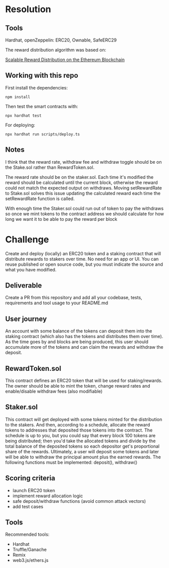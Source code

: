 # Resolution

## Tools

Hardhat, openZeppelin: ERC20, Ownable, SafeERC29

The reward distribution algorithm was based on:

[Scalable Reward Distribution on the Ethereum Blockchain](https://uploads-ssl.webflow.com/5ad71ffeb79acc67c8bcdaba/5ad8d1193a40977462982470_scalable-reward-distribution-paper.pdf)

## Working with this repo

First install the dependencies:

```shell
npm install
```

Then test the smart contracts with:

```shell
npx hardhat test
```

For deploying:

```shell
npx hardhat run scripts/deploy.ts
```

## Notes

I think that the reward rate, withdraw fee and withdraw toggle should be on the Stake.sol rather than RewardToken.sol.

The reward rate should be on the staker.sol. Each time it's modified the reward should be calculated until the current block, otherwise the reward could not match the expected output on withdraws. Moving setRewardRate to Stake.sol solves this issue updating the calculated reward each time the setRewardRate function is called.

With enough time the Staker.sol could run out of token to pay the withdraws so once we mint tokens to the contract address we should calculate for how long we want it to be able to pay the reward per block

# Challenge

Create and deploy (locally) an ERC20 token and a staking contract that will distribute rewards to stakers over time. No need for an app or UI. You can reuse published or open source code, but you must indicate the source and what you have modified.

## Deliverable

Create a PR from this repository and add all your codebase, tests, requirements and tool usage to your README.md

## User journey

An account with some balance of the tokens can deposit them into the staking contract (which also has the tokens and distributes them over time). As the time goes by and blocks are being produced, this user should accumulate more of the tokens and can claim the rewards and withdraw the deposit.

## RewardToken.sol

This contract defines an ERC20 token that will be used for staking/rewards. The owner should be able to mint the token, change reward rates and enable/disable withdraw fees (also modifiable)

## Staker.sol

This contract will get deployed with some tokens minted for the distribution to the stakers. And then, according to a schedule, allocate the reward tokens to addresses that deposited those tokens into the contract. The schedule is up to you, but you could say that every block 100 tokens are being distributed; then you'd take the allocated tokens and divide by the total balance of the deposited tokens so each depositor get's proportional share of the rewards. Ultimately, a user will deposit some tokens and later will be able to withdraw the principal amount plus the earned rewards. The following functions must be implemented: deposit(), withdraw()

## Scoring criteria

- launch ERC20 token
- implement reward allocation logic
- safe deposit/withdraw functions (avoid common attack vectors)
- add test cases

## Tools

Recommended tools:

- Hardhat
- Truffle/Ganache
- Remix
- web3.js/ethers.js
